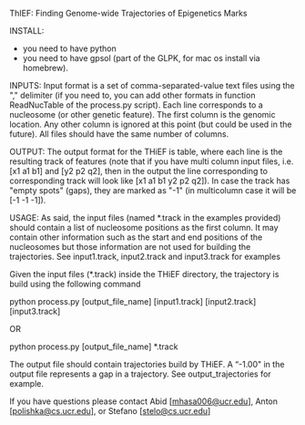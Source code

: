 ThIEF: Finding Genome-wide Trajectories of Epigenetics Marks

INSTALL:
- you need to have python
- you need to have gpsol (part of the GLPK, for mac os install via homebrew). 

INPUTS:
Input format is a set of comma-separated-value text files using the "," delimiter (if you need to, you can add other formats in function ReadNucTable of the process.py script). Each line corresponds to a nucleosome (or other genetic feature). The first column is the genomic location. Any other column is ignored at this point (but could be used in the future). All files should have the same number of columns. 

OUTPUT:
The output format for the THiEF is table, where each line is the resulting track of features (note that if you have multi column input files, i.e. [x1 a1 b1] and [y2 p2 q2], then in the output the line corresponding to corresponding track will look like [x1 a1 b1 y2 p2 q2]). In case the track has "empty spots" (gaps), they are marked as "-1" (in multicolumn case it will be [-1 -1 -1]).

USAGE:
As said, the input files (named *.track in the examples provided) should contain a list of nucleosome positions as the first column. It may contain other information such as the start and end positions of the nucleosomes but those information are not used for building the trajectories. See input1.track, input2.track and input3.track for examples

Given the input files (*.track) inside the THiEF directory, the trajectory is build using the following command

python process.py [output_file_name] [input1.track] [input2.track] [input3.track]

OR

python process.py [output_file_name] *.track

The output file should contain trajectories build by THiEF. A “-1.00" in the output file represents a gap in a trajectory. See output_trajectories for example.

If you have questions please contact Abid [mhasa006@ucr.edu], Anton [polishka@cs.ucr.edu], or Stefano [stelo@cs.ucr.edu]
